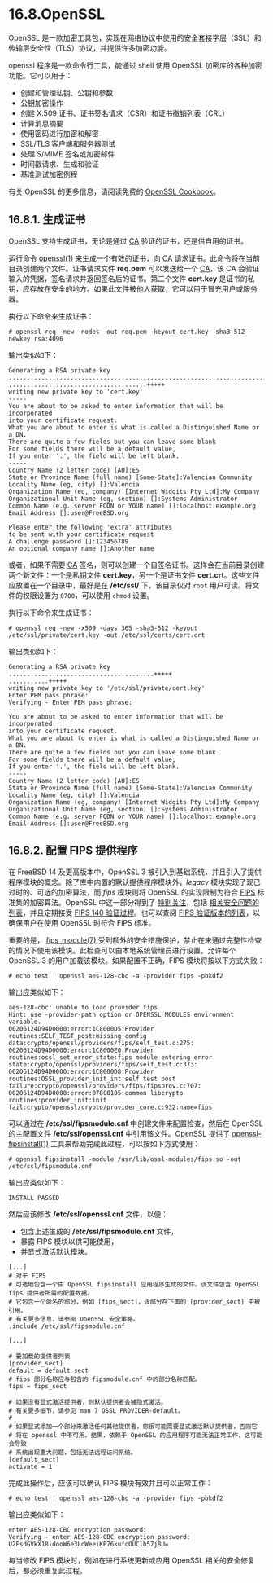 # 16.8.OpenSSL

OpenSSL 是一款加密工具包，实现在网络协议中使用的安全套接字层（SSL）和传输层安全性（TLS）协议，并提供许多加密功能。

openssl 程序是一款命令行工具，能通过 shell 使用 OpenSSL 加密库的各种加密功能。它可以用于：

* 创建和管理私钥、公钥和参数
* 公钥加密操作
* 创建 X.509 证书、证书签名请求（CSR）和证书撤销列表（CRL）
* 计算消息摘要
* 使用密码进行加密和解密
* SSL/TLS 客户端和服务器测试
* 处理 S/MIME 签名或加密邮件
* 时间戳请求、生成和验证
* 基准测试加密例程

有关 OpenSSL 的更多信息，请阅读免费的 [OpenSSL Cookbook](https://www.feistyduck.com/books/openssl-cookbook/)。

## 16.8.1. 生成证书

OpenSSL 支持生成证书，无论是通过 [CA](https://en.wikipedia.org/wiki/Certificate_authority) 验证的证书，还是供自用的证书。

运行命令 [openssl(1)](https://man.freebsd.org/cgi/man.cgi?query=openssl&sektion=1&format=html) 来生成一个有效的证书，向 [CA](https://en.wikipedia.org/wiki/Certificate_authority) 请求证书。此命令将在当前目录创建两个文件。证书请求文件 **req.pem** 可以发送给一个 [CA](https://en.wikipedia.org/wiki/Certificate_authority)，该 CA 会验证输入的凭据，签名请求并返回签名后的证书。第二个文件 **cert.key** 是证书的私钥，应存放在安全的地方。如果此文件被他人获取，它可以用于冒充用户或服务器。

执行以下命令来生成证书：

```
# openssl req -new -nodes -out req.pem -keyout cert.key -sha3-512 -newkey rsa:4096
```

输出类似如下：

```
Generating a RSA private key
..................................................................................................................................+++++
......................................+++++
writing new private key to 'cert.key'
-----
You are about to be asked to enter information that will be incorporated
into your certificate request.
What you are about to enter is what is called a Distinguished Name or a DN.
There are quite a few fields but you can leave some blank
For some fields there will be a default value,
If you enter '.', the field will be left blank.
-----
Country Name (2 letter code) [AU]:ES
State or Province Name (full name) [Some-State]:Valencian Community
Locality Name (eg, city) []:Valencia
Organization Name (eg, company) [Internet Widgits Pty Ltd]:My Company
Organizational Unit Name (eg, section) []:Systems Administrator
Common Name (e.g. server FQDN or YOUR name) []:localhost.example.org
Email Address []:user@FreeBSD.org

Please enter the following 'extra' attributes
to be sent with your certificate request
A challenge password []:123456789
An optional company name []:Another name
```

或者，如果不需要 [CA](https://en.wikipedia.org/wiki/Certificate_authority) 签名，则可以创建一个自签名证书。这样会在当前目录创建两个新文件：一个是私钥文件 **cert.key**，另一个是证书文件 **cert.crt**。这些文件应放置在一个目录中，最好是在 **/etc/ssl/** 下，该目录仅对 `root` 用户可读。将文件的权限设置为 `0700`，可以使用 `chmod` 设置。

执行以下命令来生成证书：

```
# openssl req -new -x509 -days 365 -sha3-512 -keyout /etc/ssl/private/cert.key -out /etc/ssl/certs/cert.crt
```

输出类似如下：

```
Generating a RSA private key
........................................+++++
...........+++++
writing new private key to '/etc/ssl/private/cert.key'
Enter PEM pass phrase:
Verifying - Enter PEM pass phrase:
-----
You are about to be asked to enter information that will be incorporated
into your certificate request.
What you are about to enter is what is called a Distinguished Name or a DN.
There are quite a few fields but you can leave some blank
For some fields there will be a default value,
If you enter '.', the field will be left blank.
-----
Country Name (2 letter code) [AU]:ES
State or Province Name (full name) [Some-State]:Valencian Community
Locality Name (eg, city) []:Valencia
Organization Name (eg, company) [Internet Widgits Pty Ltd]:My Company
Organizational Unit Name (eg, section) []:Systems Administrator
Common Name (e.g. server FQDN or YOUR name) []:localhost.example.org
Email Address []:user@FreeBSD.org
```

## 16.8.2. 配置 FIPS 提供程序

在 FreeBSD 14 及更高版本中，OpenSSL 3 被引入到基础系统，并且引入了提供程序模块的概念。除了库中内置的默认提供程序模块外，*legacy* 模块实现了现已过时的、可选的加密算法，而 *fips* 模块则将 OpenSSL 的实现限制为符合 [FIPS](https://en.wikipedia.org/wiki/Federal_Information_Processing_Standards) 标准集的加密算法。OpenSSL 中这一部分得到了 [特别关注](https://www.openssl.org/docs/fips.html)，包括 [相关安全问题的列表](https://www.openssl.org/news/fips-cve.html)，并且定期接受 [FIPS 140 验证过程](https://github.com/openssl/openssl/blob/master/README-FIPS.md)。也可以查阅 [FIPS 验证版本的列表](https://www.openssl.org/source/)，以确保用户在使用 OpenSSL 时符合 FIPS 标准。

重要的是， [fips_module(7)](https://man.freebsd.org/cgi/man.cgi?query=fips_module&sektion=7&format=html) 受到额外的安全措施保护，禁止在未通过完整性检查的情况下使用该模块。此检查可以由本地系统管理员进行设置，允许每个 OpenSSL 3 的用户加载该模块。如果配置不正确，FIPS 模块将按以下方式失败：

```
# echo test | openssl aes-128-cbc -a -provider fips -pbkdf2
```

输出应类似如下：

```
aes-128-cbc: unable to load provider fips
Hint: use -provider-path option or OPENSSL_MODULES environment variable.
00206124D94D0000:error:1C8000D5:Provider routines:SELF_TEST_post:missing config data:crypto/openssl/providers/fips/self_test.c:275:
00206124D94D0000:error:1C8000E0:Provider routines:ossl_set_error_state:fips module entering error state:crypto/openssl/providers/fips/self_test.c:373:
00206124D94D0000:error:1C8000D8:Provider routines:OSSL_provider_init_int:self test post failure:crypto/openssl/providers/fips/fipsprov.c:707:
00206124D94D0000:error:078C0105:common libcrypto routines:provider_init:init fail:crypto/openssl/crypto/provider_core.c:932:name=fips
```

可以通过在 **/etc/ssl/fipsmodule.cnf** 中创建文件来配置检查，然后在 OpenSSL 的主配置文件 **/etc/ssl/openssl.cnf** 中引用该文件。OpenSSL 提供了 [openssl-fipsinstall(1)](https://man.freebsd.org/cgi/man.cgi?query=openssl-fipsinstall&sektion=1&format=html) 工具来帮助完成此过程，可以按如下方式使用：

```
# openssl fipsinstall -module /usr/lib/ossl-modules/fips.so -out /etc/ssl/fipsmodule.cnf
```

输出应类似如下：

```
INSTALL PASSED
```

然后应该修改 **/etc/ssl/openssl.cnf** 文件，以便：

* 包含上述生成的 **/etc/ssl/fipsmodule.cnf** 文件，
* 暴露 FIPS 模块以供可能使用，
* 并显式激活默认模块。

```
[...]
# 对于 FIPS
# 可选地包含一个由 OpenSSL fipsinstall 应用程序生成的文件。该文件包含 OpenSSL fips 提供者所需的配置数据。
# 它包含一个命名的部分，例如 [fips_sect]，该部分在下面的 [provider_sect] 中被引用。
# 有关更多信息，请参阅 OpenSSL 安全策略。
.include /etc/ssl/fipsmodule.cnf

[...]

# 要加载的提供者列表
[provider_sect]
default = default_sect
# fips 部分名称应与包含的 fipsmodule.cnf 中的部分名称匹配。
fips = fips_sect

# 如果没有显式激活提供者，则默认提供者会被隐式激活。
# 有关更多细节，请参见 man 7 OSSL_PROVIDER-default。
#
# 如果显式添加一个部分来激活任何其他提供者，您很可能需要显式激活默认提供者，否则它
# 将在 openssl 中不可用。结果，依赖于 OpenSSL 的应用程序可能无法正常工作，这可能会导致
# 系统出现重大问题，包括无法远程访问系统。
[default_sect]
activate = 1
```

完成此操作后，应该可以确认 FIPS 模块有效并且可以正常工作：

```
# echo test | openssl aes-128-cbc -a -provider fips -pbkdf2
```

输出应类似如下：

```
enter AES-128-CBC encryption password:
Verifying - enter AES-128-CBC encryption password:
U2FsdGVkX18idooW6e3LqWeeiKP76kufcOUClh57j8U=
```

每当修改 FIPS 模块时，例如在进行系统更新或应用 OpenSSL 相关的安全修复后，都必须重复此过程。
